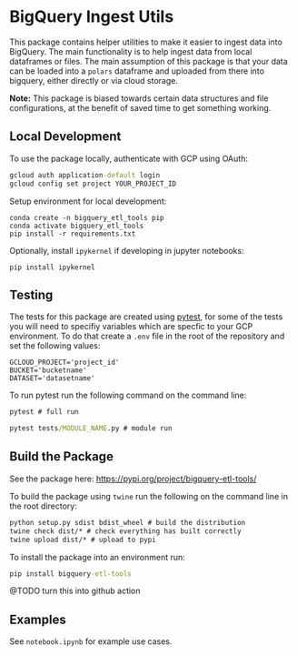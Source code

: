# BigQuery Ingest Utils

This package contains helper utilities to make it easier to ingest data into BigQuery. The main functionality is to help ingest data from local dataframes or files. The main assumption of this package is that your data can be loaded into a `polars` dataframe and uploaded from there into bigquery, either directly or via cloud storage.

**Note:** This package is biased towards certain data structures and file configurations, at the benefit of saved time to get something working.

## Local Development

To use the package locally, authenticate with GCP using OAuth:

```cmd
gcloud auth application-default login
gcloud config set project YOUR_PROJECT_ID
```

Setup environment for local development:

```
conda create -n bigquery_etl_tools pip
conda activate bigquery_etl_tools
pip install -r requirements.txt
```

Optionally, install `ipykernel` if developing in jupyter notebooks:

```
pip install ipykernel
```

## Testing

The tests for this package are created using [pytest](https://docs.pytest.org/), for some of the tests you will need to specifiy variables which are specfic to your GCP environment. To do that create a `.env` file in the root of the repository and set the following values:

```.env
GCLOUD_PROJECT='project_id'
BUCKET='bucketname'
DATASET='datasetname'
```

To run pytest run the following command on the command line:

```cmd
pytest # full run

pytest tests/MODULE_NAME.py # module run
```

## Build the Package

See the package here: https://pypi.org/project/bigquery-etl-tools/

To build the package using `twine` run the following on the command line in the root directory:

```cmd
python setup.py sdist bdist_wheel # build the distribution
twine check dist/* # check everything has built correctly
twine upload dist/* # upload to pypi
```

To install the package into an environment run:

```cmd
pip install bigquery-etl-tools
```

@TODO turn this into github action

## Examples

See `notebook.ipynb` for example use cases.
